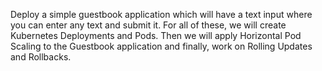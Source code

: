 Deploy a simple guestbook application which will have a text input where you can enter any text and submit it. For all of these, we will create Kubernetes Deployments and Pods. Then we will apply Horizontal Pod Scaling to the Guestbook application and finally, work on Rolling Updates and Rollbacks.

